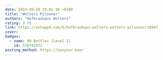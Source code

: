 ```yaml
---
date: 2019-09-28 19:01:36 +0100
title: "Wolters Pilsener"
authors: "Hofbrauhaus Wolters"
rating: 3.75
link: https://untappd.com/b/hofbrauhaus-wolters-wolters-pilsener/10947
cover:
badges:
  - name: 99 Bottles (Level 2)
    id: 570741972
posting_method: https://ownyour.beer
---
```

